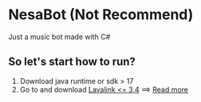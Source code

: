 # NesaBot (Not Recommend)

Just a music bot made with C# 

## So let's start how to run?

1. Download java runtime or sdk > 17
2. Go to and download [Lavalink <= 3.4](https://github.com/lavalink-devs/Lavalink/releases/tag/3.4) ==> [Read more](https://github.com/lavalink-devs/Lavalink#binary)
